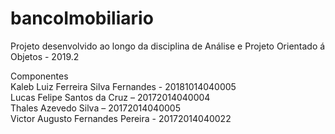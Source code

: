 # bancoImobiliario
Projeto desenvolvido ao longo da disciplina de Análise e Projeto Orientado á Objetos - 2019.2

Componentes<br>
Kaleb Luiz Ferreira Silva Fernandes - 20181014040005<br>
Lucas Felipe Santos da Cruz – 20172014040004<br>
Thales Azevedo Silva – 20172014040005<br>
Victor Augusto Fernandes Pereira - 20172014040022<br>
